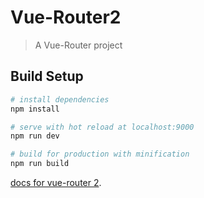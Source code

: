 # Vue-Router2

> A Vue-Router project

## Build Setup

``` bash
# install dependencies
npm install

# serve with hot reload at localhost:9000
npm run dev

# build for production with minification
npm run build

```

[docs for vue-router 2](https://router.vuejs.org/zh-cn/).
